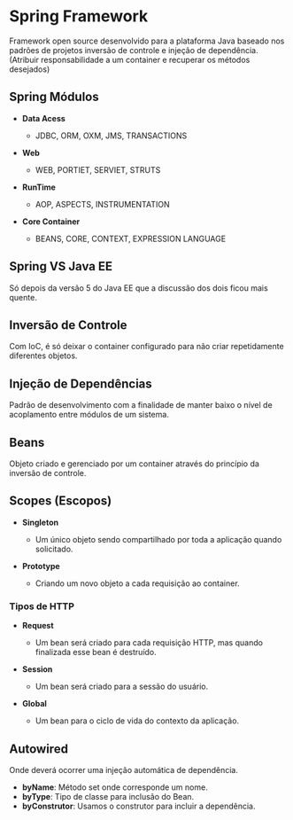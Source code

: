 # Spring Framework
Framework open source desenvolvido para a plataforma Java baseado nos padrões de projetos inversão de controle e injeção de dependência. (Atribuir responsabilidade a um container e recuperar os métodos desejados)

## Spring Módulos
- **Data Acess**  
  - JDBC, ORM, OXM, JMS, TRANSACTIONS  

- **Web**  
  - WEB, PORTIET, SERVIET, STRUTS  

- **RunTime**  
  - AOP, ASPECTS, INSTRUMENTATION  

- **Core Container**  
  - BEANS, CORE, CONTEXT, EXPRESSION LANGUAGE  

## Spring VS Java EE
Só depois da versão 5 do Java EE que a discussão dos dois ficou mais quente.  

## Inversão de Controle
Com IoC, é só deixar o container configurado para não criar repetidamente diferentes objetos.  

## Injeção de Dependências
Padrão de desenvolvimento com a finalidade de manter baixo o nível de acoplamento entre módulos de um sistema.  

## Beans
Objeto criado e gerenciado por um container através do princípio da inversão de controle.  

## Scopes (Escopos)
- **Singleton**  
  - Um único objeto sendo compartilhado por toda a aplicação quando solicitado.  

- **Prototype**  
  - Criando um novo objeto a cada requisição ao container.  

### Tipos de HTTP
- **Request**  
  - Um bean será criado para cada requisição HTTP, mas quando finalizada esse bean é destruído.  

- **Session**  
  - Um bean será criado para a sessão do usuário.  

- **Global**  
  - Um bean para o ciclo de vida do contexto da aplicação.  

## Autowired
Onde deverá ocorrer uma injeção automática de dependência.  

- **byName**: Método set onde corresponde um nome.  
- **byType**: Tipo de classe para inclusão do Bean.  
- **byConstrutor**: Usamos o construtor para incluir a dependência.  

